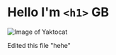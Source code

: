 # Hello I'm `<h1>` GB
![Image of Yaktocat](https://octodex.github.com/images/yaktocat.png)



















Edited this file "hehe"
